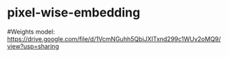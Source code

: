 # pixel-wise-embedding

#Weights
model: https://drive.google.com/file/d/1VcmNGuhh5QbiJXITxnd299c1WUv2oMQ9/view?usp=sharing
